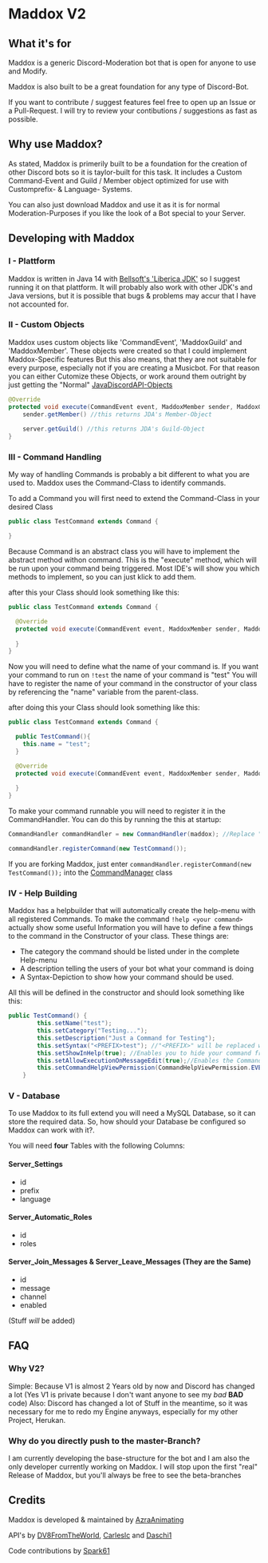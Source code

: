 # Maddox V2

## What it's for

Maddox is a generic Discord-Moderation bot that is open for anyone to use and Modify.

Maddox is also built to be a great foundation for any type of Discord-Bot.

If you want to contribute / suggest features feel free to open up an Issue or a Pull-Request.
I will try to review your contibutions / suggestions as fast as possible.

## Why use Maddox?

As stated, Maddox is primerily built to be a foundation for the creation of other Discord bots so it is taylor-built for this task.
It includes a Custom Command-Event and Guild / Member object optimized for use with Customprefix- & Language- Systems.

You can also just download Maddox and use it as it is for normal Moderation-Purposes if you like the look of a Bot special to your Server.

## Developing with Maddox 

### I - Plattform

Maddox is written in Java 14 with [Bellsoft's 'Liberica JDK'](https://bell-sw.com/) so I suggest running it on that plattform. It will probably also work with
other JDK's and Java versions, but it is possible that bugs & problems may accur that I have not accounted for.

### II - Custom Objects

Maddox uses custom objects like 'CommandEvent', 'MaddoxGuild' and 'MaddoxMember'. These objects were created so that I could implement Maddox-Specific features
But this also means, that they are not suitable for every purpose, especially not if you are creating a Musicbot.
For that reason you can either Cutomize these Objects, or work around them outright by just getting the "Normal" [JavaDiscordAPI-Objects](https://github.com/DV8FromTheWorld/JDA)

```Java
@Override
protected void execute(CommandEvent event, MaddoxMember sender, MaddoxGuild server) {
    sender.getMember() //this returns JDA's Member-Object
    
    server.getGuild() //this returns JDA's Guild-Object
}
 ```

### III - Command Handling

My way of handling Commands is probably a bit different to what you are used to.
Maddox uses the Command-Class to identify commands.

To add a Command you will first need to extend the Command-Class in your desired Class

```Java
public class TestCommand extends Command {

}
```

Because Command is an abstract class you will have to implement the abstract method withon command. This is the "execute" method, which will be run upon your command
being triggered.
Most IDE's will show you which methods to implement, so you can just klick to add them.

after this your Class should look something like this:

```Java
public class TestCommand extends Command {

  @Override
  protected void execute(CommandEvent event, MaddoxMember sender, MaddoxGuild server) {
  
  }
}
```

Now you will need to define what the name of your command is.
If you want your command to run on ``!test`` the name of your command is "test"
You will have to register the name of your command in the constructor of your class by referencing the "name" variable from the parent-class.

after doing this your Class should look something like this:

```Java
public class TestCommand extends Command {

  public TestCommand(){
    this.name = "test";
  }

  @Override
  protected void execute(CommandEvent event, MaddoxMember sender, MaddoxGuild server) {
  
  }
}
```

To make your command runnable you will need to register it in the CommandHandler.
You can do this by running the this at startup:

```Java
CommandHandler commandHandler = new CommandHandler(maddox); //Replace "maddox" with the name of your Maddox-object

commandHandler.registerCommand(new TestCommand());
```
If you are forking Maddox, just enter ``commandHandler.registerCommand(new TestCommand());`` into the [CommandManager](https://github.com/Zyonic-Software/Maddox-V2/blob/master/src/main/java/com/zyonicsoftware/maddox/core/management/CommandManager.java) class

### IV - Help Building

Maddox has a helpbuilder that will automatically create the help-menu with all registered Commands.
To make the command ``!help <your command>`` actually show some useful Information you will have to define a few things to the command in the Constructor of your class.
These things are:

- The category the command should be listed under in the complete Help-menu
- A description telling the users of your bot what your command is doing
- A Syntax-Depiction to show how your command should be used.

All this will be defined in the constructor and should look something like this:

```Java
public TestCommand() {
        this.setName("test");
        this.setCategory("Testing...");
        this.setDescription("Just a Command for Testing");
        this.setSyntax("<PREFIX>test"); //"<PREFIX>" will be replaced with the set Prefix.
        this.setShowInHelp(true); //Enables you to hide your command from the help menu - enabled by default
        this.setAllowExecutionOnMessageEdit(true);//Enables the Command to be run when the Message is edited
        this.setCommandHelpViewPermission(CommandHelpViewPermission.EVERYONE); //defines who can see the command
    }
```

### V - Database

To use Maddox to its full extend you will need a MySQL Database, so it can store the required data.
So, how should your Database be configured so Maddox can work with it?.

You will need **four** Tables with the following Columns:

#### Server_Settings

- id
- prefix
- language

#### Server_Automatic_Roles

- id
- roles

#### Server_Join_Messages & Server_Leave_Messages (They are the Same)

- id
- message
- channel
- enabled


(Stuff *will* be added)

## FAQ

### Why V2?
Simple: Because V1 is almost 2 Years old by now and Discord has changed a lot (Yes V1 is private because I don't want anyone to see my
*bad* **BAD** code) Also: Discord has changed a lot of Stuff in the meantime, so it was necessary for me to redo my Engine anyways, especially for
my other Project, Herukan.

### Why do you directly push to the master-Branch?
I am currently developing the base-structure for the bot and I am also the only developer currently working on Maddox. I will stop upon the first "real" Release of Maddox,
but you'll always be free to see the beta-branches

## Credits

Maddox is developed & maintained by [AzraAnimating](https://github.com/AzraAnimating)

API's by [DV8FromTheWorld](https://github.com/DV8FromTheWorld), [Carleslc](https://github.com/Carleslc) and [Daschi1](https://github.com/Daschi1)

Code contributions by [Spark61](https://github.com/Spark61)
